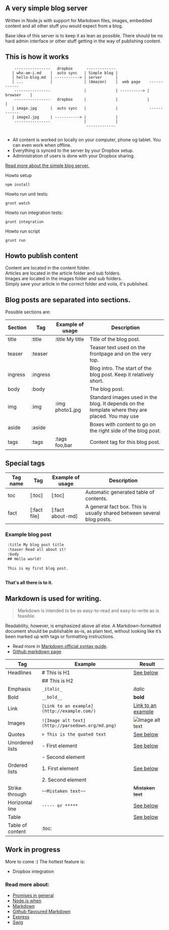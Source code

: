 ## A very simple blog server

Written in Node.js with support for Markdown files, images, embedded content and all other stuff you would expect from a blog.

Base idea of this server is to keep it as lean as possible. There should be no hard admin interface or other stuff getting in the way of publishing content.

## This is how it works

```
    ----------------   dropbox      -------------
   | who-am-i.md    |  auto sync   | Simple blog |
   | hello-blog.md  | -----------> | server      |
   | ...            |              | (Amazon)    |  web page    ------------
    ----------------               |             | ----------> | browser    |
    ----------------   dropbox     |             |             |            |
   | image.jpg      |  auto sync   |             |              ------------
   | image2.jpg     | -----------> |             |
    ----------------               |             |
                                    -------------
    
```

- All content is worked on locally on your computer, phone og tablet. You can even work when offline.
- Everything is synced to the server by your Dropbox setup.
- Administration of users is done with your Dropbox sharing.


[Read more about the simple blog server.](http://litt.no/wiki/)

Howto setup

    npm install
    

Howto run unit tests:

    grunt watch
    

Howto run integration tests:

    grunt integration

    
Howto run script

    grunt run
    

## Howto publish content

Content are located in the content folder.  
Articles are located in the article folder and sub folders.  
Images are located in the images folder and sub folders.  
Simply save your article in the correct folder and voila, it's published.  


## Blog posts are separated into sections. 

Possible sections are:

| Section   | Tag        | Example of usage | Description 
|-----------|------------|------------------|---------------------------------------------
| title     | :title     | :title My title  | Title of the blog post.
| teaser    | :teaser    |                  | Teaser text used on the frontpage and on the very top.
| ingress   | :ingress   |                  | Blog intro. The start of the blog post. Keep it relatively short.
| body      | :body      |                  | The blog post. 
| img       | :img       | :img photo1.jpg  | Standard images used in the blog. It depends on the template where they are placed. You may use 
| aside     | :aside     |                  | Boxes with content to go on the right side of the blog post.
| tags      | :tags      | :tags foo,bar    | Content tag for this blog post.


## Special tags

| Tag name  | Tag          | Example of usage | Description 
|-----------|--------------|------------------|---------------------------------------------
| toc       | [:toc]       | [:toc]           | Automatic generated table of contents.
| fact      | [:fact file] | [:fact about-md] | A general fact box. This is usually shared between several blog posts.


### Example blog post
```md
 :title My blog post title
 :teaser Read all about it!
 :body
 ## Hello world!
 
 This is my first blog post.
 
```

__That's all there is to it.__


## Markdown is used for writing.

> Markdown is intended to be as easy-to-read and easy-to-write as is feasible.

Readability, however, is emphasized above all else. A Markdown-formatted document should be publishable as-is, as plain text, without looking like it’s been marked up with tags or formatting instructions.

- Read more in [Markdown official syntax guide](http://daringfireball.net/projects/markdown/syntax).
- [Github markdown page](https://help.github.com/articles/github-flavored-markdown)


| Tag             | Example                         | Result                                  |
|-----------------|---------------------------------|-----------------------------------------|
| Headlines       | # This is H1                    | [See below](#headlines-and-subheadlines)
|                 | ## This is H2                   | |
| Emphasis        | ```_italic_```                  | _italic_
| Bold            | ```__bold__```                  | __bold__
| Link            | ```[Link to an example](http://example.com/)``` | [Link to an example](http://example.com/)
| Images          | ```![Image alt text](http://parsedown.org/md.png)``` | ![Image alt text](http://parsedown.org/md.png) 
| Quotes          | ```> This is the quoted text``` | [See below](#text-quotes)
| Unordered lists | - First element                 | [See below](#ordered-and-unordered-lists)
|                 | - Second element                | |
| Ordered lists   | 1. First element                | [See below](#ordered-and-unordered-lists)
|                 | 2. Second element               | |
| Strike through  | ```~~Mistaken text~~```         | ~~Mistaken text~~ 
| Horizontal line | ```----- or *****```            | [See below](#horizontal-line)
| Table           |                                 | [See below](#tables)
| Table of content| :toc: 


## Work in progress

More to come :) 
The hottest feature is:
- Dropbox integration


### Read more about:

- [Promises in general](https://www.promisejs.org/)
- [Node.js when](https://github.com/cujojs/when)
- [Markdown](http://daringfireball.net/projects/markdown/syntax)
- [Github flavoured Markdown](https://help.github.com/articles/github-flavored-markdown)
- [Express](http://expressjs.com/)
- [Swig](https://github.com/paularmstrong/swig)

